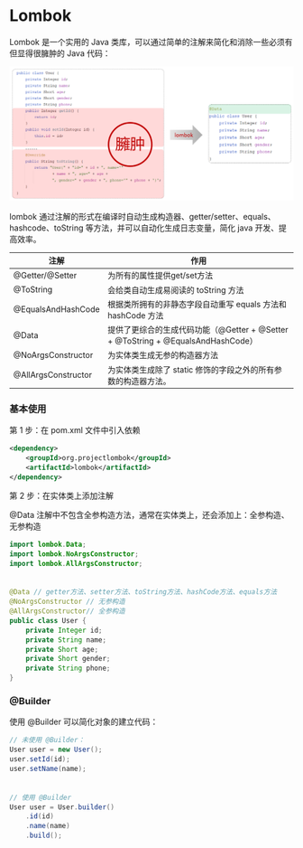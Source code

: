 # Lombok

Lombok 是一个实用的 Java 类库，可以通过简单的注解来简化和消除一些必须有但显得很臃肿的 Java 代码：

![image-20231007205352083](images/Lombok/image-20231007205352083.png)

lombok 通过注解的形式在编译时自动生成构造器、getter/setter、equals、hashcode、toString 等方法，并可以自动化生成日志变量，简化 java 开发、提高效率。

| **注解**            | **作用**                                                     |
| ------------------- | ------------------------------------------------------------ |
| @Getter/@Setter     | 为所有的属性提供get/set方法                                  |
| @ToString           | 会给类自动生成易阅读的 toString 方法                         |
| @EqualsAndHashCode  | 根据类所拥有的非静态字段自动重写 equals 方法和  hashCode 方法 |
| @Data               | 提供了更综合的生成代码功能（@Getter  + @Setter + @ToString + @EqualsAndHashCode） |
| @NoArgsConstructor  | 为实体类生成无参的构造器方法                                 |
| @AllArgsConstructor | 为实体类生成除了 static 修饰的字段之外的所有参数的构造器方法。 |

### 基本使用

第 1 步：在 pom.xml 文件中引入依赖

```xml
<dependency>
    <groupId>org.projectlombok</groupId>
    <artifactId>lombok</artifactId>
</dependency>
```

第 2 步：在实体类上添加注解

@Data 注解中不包含全参构造方法，通常在实体类上，还会添加上：全参构造、无参构造

```java
import lombok.Data;
import lombok.NoArgsConstructor;
import lombok.AllArgsConstructor;


@Data // getter方法、setter方法、toString方法、hashCode方法、equals方法
@NoArgsConstructor // 无参构造
@AllArgsConstructor// 全参构造
public class User {
    private Integer id;
    private String name;
    private Short age;
    private Short gender;
    private String phone;
}
```

### @Builder

使用 @Builder 可以简化对象的建立代码：

```java
// 未使用 @Builder：
User user = new User();
user.setId(id);
user.setName(name);


// 使用 @Builder
User user = User.builder()
    .id(id)
    .name(name)
    .build();
```

